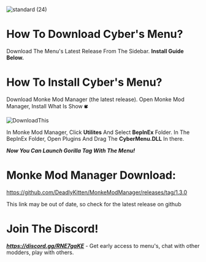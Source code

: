 
![standard (24)](https://user-images.githubusercontent.com/119136143/214175336-1dc88b76-afb4-4361-be35-9691f832395b.gif)

# How To Download Cyber's Menu?

Download The Menu's Latest Release From
The Sidebar. **Install Guide Below.**


# How To Install Cyber's Menu?
 Download Monke Mod Manager (the latest release).
 Open Monke Mod Manager, Install What Is Show **🢇**
 
 ![DownloadThis](https://user-images.githubusercontent.com/119136143/214298102-bfa5291c-42bd-43bd-8421-7ed8ccf34c57.png)
 
 In Monke Mod Manager, Click **Utilites** And Select **BepInEx** Folder.
 In The BepInEx Folder, Open Plugins And Drag The  **CyberMenu.DLL**  In there.

 ***Now You Can Launch Gorilla Tag With The Menu!***


# Monke Mod Manager Download:

https://github.com/DeadlyKitten/MonkeModManager/releases/tag/1.3.0

This link may be out of date, so check
for the latest release on github



# Join The Discord!

***https://discord.gg/RNE7gaKE*** - Get early access to menu's, chat with other modders, play with others.

